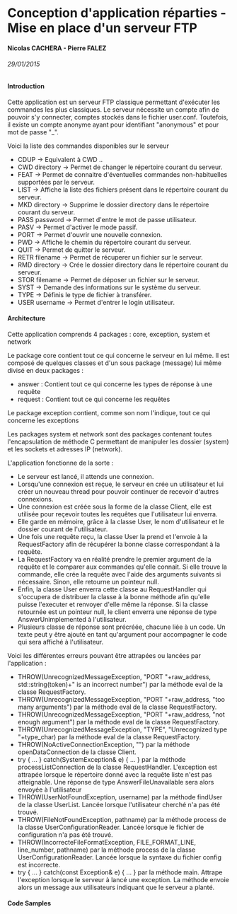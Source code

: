 # Conception d'application réparties - Mise en place d'un serveur FTP
#### Nicolas CACHERA - Pierre FALEZ
###### 29/01/2015

#### Introduction

Cette application est un serveur FTP classique permettant d'exécuter les commandes les plus classiques. Le serveur nécessite un compte afin de pouvoir s'y connecter, comptes stockés dans le fichier user.conf. Toutefois, il existe un compte anonyme ayant pour identifiant "anonymous" et pour mot de passe "_".

Voici la liste des commandes disponibles sur le serveur
* CDUP -> Equivalent à CWD ..
* CWD directory -> Permet de changer le répertoire courant du serveur.
* FEAT -> Permet de connaitre d'éventuelles commandes non-habituelles supportées par le serveur.
* LIST -> Affiche la liste des fichiers présent dans le répertoire courant du serveur.
* MKD directory -> Supprime le dossier directory dans le répertoire courant du serveur.
* PASS password -> Permet d'entre le mot de passe utilisateur.
* PASV -> Permet d'activer le mode passif.
* PORT -> Permet d'ouvrir une nouvelle connexion.
* PWD -> Affiche le chemin du répertoire courant du serveur.
* QUIT -> Permet de quitter le serveur.
* RETR filename -> Permet de récuperer un fichier sur le serveur.
* RMD directory -> Crée le dossier directory dans le répertoire courant du serveur.
* STOR filename -> Permet de déposer un fichier sur le serveur.
* SYST -> Demande des informations sur le système du serveur.
* TYPE -> Définis le type de fichier à transférer.
* USER username -> Permet d'entrer le login utilisateur.

#### Architecture

Cette application comprends 4 packages : core, exception, system et network

Le package core contient tout ce qui concerne le serveur en lui même. Il est composé de quelques classes et d'un sous package (message) lui même divisé en deux packages :
* answer : Contient tout ce qui concerne les types de réponse à une requête
* request : Contient tout ce qui concerne les requêtes

Le package exception contient, comme son nom l'indique, tout ce qui concerne les exceptions

Les packages system et network sont des packages contenant toutes l'encapsulation de méthode C permettant de manipuler les dossier (system) et les sockets et adresses IP (network).

L'application fonctionne de la sorte :
* Le serveur est lancé, il attends une connexion.
* Lorsqu'une connexion est reçue, le serveur en crée un utilisateur et lui créer un nouveau thread pour pouvoir continuer de recevoir d'autres connexions.
* Une connexion est créée sous la forme de la classe Client, elle est utilisée pour reçevoir toutes les requêtes que l'utilisateur lui enverra.
* Elle garde en mémoire, grâce à la classe User, le nom d'utilisateur et le dossier courant de l'utilisateur.
* Une fois une requête reçu, la classe User la prend et l'envoie à la RequestFactory afin de récupérer la bonne classe correspondant à la requête.
* La RequestFactory va en réalité prendre le premier argument de la requête et le comparer aux commandes qu'elle connait. Si elle trouve la commande, elle crée la requête avec l'aide des arguments suivants si nécessaire. Sinon, elle retourne un pointeur null.
* Enfin, la classe User enverra cette classe au RequestHandler qui s'occupera de distribuer la classe à la bonne méthode afin qu'elle puisse l'executer et renvoyer d'elle même la réponse. Si la classe retournée est un pointeur null, le client enverra une réponse de type AnswerUnimplemented à l'utilisateur.
* Plusieurs classe de réponse sont précréée, chacune liée à un code. Un texte peut y être ajouté en tant qu'argument pour accompagner le code qui sera affiché à l'utilisateur.

Voici les différentes erreurs pouvant être attrapées ou lancées par l'application :
* THROW(UnrecognizedMessageException, "PORT "+raw_address, std::string(token)+" is an incorrect number") par la méthode eval de la classe RequestFactory.
* THROW(UnrecognizedMessageException, "PORT "+raw_address, "too many arguments") par la méthode eval de la classe RequestFactory.
* THROW(UnrecognizedMessageException, "PORT "+raw_address, "not enough argument") par la méthode eval de la classe RequestFactory.
* THROW(UnrecognizedMessageException, "TYPE", "Unrecognized type "+type_char) par la méthode eval de la classe RequestFactory.
* THROW(NoActiveConnectionException, "") par la méthode openDataConnection de la classe Client.
* try { ... } catch(SystemException& e) { ...	} par la méthode processListConnection de la classe RequestHandler. L'exception est attrapée lorsque le répertoire donné avec la requête liste n'est pas atteignable. Une réponse de type AnswerFileUnavailable sera alors envoyée à l'utilisateur
* THROW(UserNotFoundException, username) par la méthode findUser de la classe UserList. Lancée lorsque l'utilisateur cherché n'a pas été trouvé.
* THROW(FileNotFoundException, pathname) par la méthode process de la classe UserConfigurationReader. Lancée lorsque le fichier de configuration n'a pas été trouvé.
* THROW(IncorrecteFileFormatException, FILE_FORMAT_LINE, line_number, pathname) par la méthode process de la classe UserConfigurationReader. Lancée lorsque la syntaxe du fichier config est incorrecte.
* try { ... }	catch(const Exception& e) { ... } par la méthode main. Attrape l'exception lorsque le serveur à lancé une exception. La méthode envoie alors un message aux utilisateurs indiquant que le serveur a planté.

#### Code Samples
